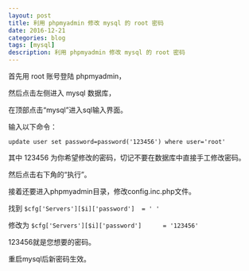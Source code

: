 ```yaml
---
layout: post
title: 利用 phpmyadmin 修改 mysql 的 root 密码
date: 2016-12-21
categories: blog
tags: [mysql]
description: 利用 phpmyadmin 修改 mysql 的 root 密码
---
```


首先用 root 账号登陆 phpmyadmin，

然后点击左侧进入 mysql 数据库，

在顶部点击“mysql”进入sql输入界面。

输入以下命令：

`update user set password=password('123456') where user='root'`

其中 123456 为你希望修改的密码，切记不要在数据库中直接手工修改密码。
 
然后点击右下角的“执行”。

接着还要进入phpmyadmin目录，修改config.inc.php文件。

找到 `$cfg['Servers'][$i]['password']  = ' '`

修改为 `$cfg['Servers'][$i]['password']      = '123456'`

123456就是您想要的密码。

重启mysql后新密码生效。